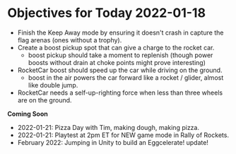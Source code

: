 # Objectives for Today 2022-01-18

- Finish the Keep Away mode by ensuring it doesn't crash in capture the flag arenas (ones without a trophy).
- Create a boost pickup spot that can give a charge to the rocket car.
  - boost pickup should take a moment to replenish (though power boosts without drain at choke points might prove interesting)
- RocketCar boost should speed up the car while driving on the ground.
  - boost in the air powers the car forward like a rocket / glider, almost like double jump.
- RocketCar needs a self-up-righting force when less than three wheels are on the ground.

**Coming Soon**

- 2022-01-21: Pizza Day with Tim, making dough, making pizza.
- 2022-01-21: Playtest at 2pm ET for NEW game mode in Rally of Rockets.
- February 2022: Jumping in Unity to build an Eggcelerate! update!
